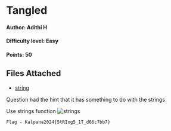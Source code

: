 # Tangled
#### Author: Adithi H
#### Difficulty level: Easy
#### Points: 50

## Files Attached 
* [string](/Tangled/strings)

Question had the hint that it has something to do with the strings 

Use strings function
![strings](/https://github.com/IEEE-PESIT-Student-Branch/kalpana2024/blob/116bb5017a99ec2e3fc42e90d04ea5d8befc864d/Kalpana2024-Magical-Contest-Official-Writeups/z_images/strings.png)

`Flag - Kalpana2024{5tRIng5_1T_d66c7bb7}`